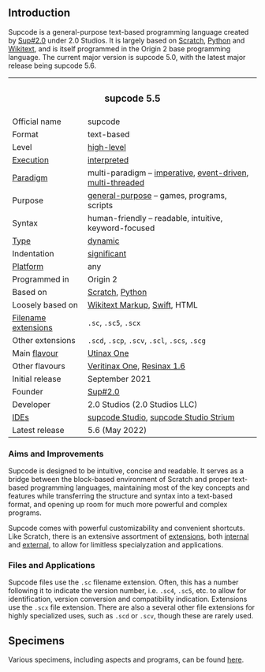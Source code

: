 ## Introduction

Supcode is a general-purpose text-based programming language created by [Sup#2.0](https://github.com/Sup2point0) under 2.0 Studios. It is largely based on [Scratch](https://scratch.mit.edu), [Python](https://python.org) and [Wikitext](https://mediawiki.org/wiki/Wikitext), and is itself programmed in the Origin 2 base programming language. The current major version is supcode 5.0, with the latest major release being supcode 5.6.

<table>
  <tr>
    <th colspan="2"> <h3> supcode 5.5 </h3> </td>
  </tr>
  <tr>
    <td> Official name </td>
    <td> supcode </td>
  </tr>
  <tr>
    <td> Format </td>
    <td> text-based </td>
  </tr>
  <tr>
    <td> Level </td>
    <td> <a href="https://wikipedia.org/wiki/High-level_programming_language">high-level</a> </td>
  </tr>
  <tr>
    <td> <a href="https://wikipedia.org/wiki/Execution_(computing)">Execution</a> </td>
    <td> <a href="https://wikipedia.org/wiki/Interpreter_(computing)">interpreted</a> </td>
  </tr>
  <tr>
    <td> <a href="https://wikipedia.org/wiki/Programming_paradigm">Paradigm</a> </td>
    <td> multi-paradigm – <a href="https://wikipedia.org/wiki/Imperative_programming">imperative</a>, <a href="https://wikipedia.org/wiki/Event-driven_programming">event-driven</a>, <a href="https://wikipedia.org/wiki/Parallel_computing">multi-threaded</a> </td>
  </tr>
  <tr>
    <td> Purpose </td>
    <td> <a href="https://wikipedia.org/wiki/General-purpose_programming_language">general-purpose</a> – games, programs, scripts </td>
  </tr>
  <tr>
    <td> Syntax </td>
    <td> human-friendly – readable, intuitive, keyword-focused </td>
  </tr>
  <tr>
    <td> <a href="https://wikipedia.org/wiki/Type_system">Type</a> </td>
    <td> <a href="https://wikipedia.org/wiki/Type_system#DYNAMIC">dynamic</a> </td>
  </tr>
  <tr>
    <td> Indentation </td>
    <td> <a href="https://wikipedia.org/wiki/Off-side_rule">significant</a> </td>
  </tr>
  <tr>
    <td> <a href="https://wikipedia.org/wiki/Operating_system">Platform</a> </td>
    <td> any </td>
  </tr>
  <tr>
    <td> Programmed in </td>
    <td> Origin 2 </td>
  </tr>
  <tr>
    <td> Based on </td>
    <td> <a href="https://scratch.mit.edu">Scratch</a>, <a href="https://python.org">Python</a> </td>
  </tr>
  <tr>
    <td> Loosely based on </td>
    <td> <a href="https://mediawiki.org/wiki/Wikitext">Wikitext Markup</a>, <a href="https://swift.org">Swift</a>, HTML </td>
  </tr>
  <tr>
    <td> <a href="https://wikipedia.org/wiki/Filename_extension">Filename extensions</a> </td>
    <td> <code>.sc</code>, <code>.sc5</code>, <code>.scx</code> </td>
  </tr>
  <tr>
    <td> Other extensions </td>
    <td> <code>.scd</code>, <code>.scp</code>, <code>.scv</code>, <code>.scl</code>, <code>.scs</code>, <code>.scg</code> </td>
  </tr>
  <tr>
    <td> Main <a href="https://wikipedia.org/wiki/Flavors_(programming_language)">flavour</a> </td>
    <td> <a href="source/syntax.md#utinax">Utinax One</a> </td>
  </tr>
  <tr>
    <td> Other flavours </td>
    <td> <a href="source/syntax.md#veritinax">Veritinax One</a>, <a href="source/syntax.md#resinax">Resinax 1.6</a> </td>
  </tr>
  <tr>
    <td> Initial release </td>
    <td> September 2021 </td>
  </tr>
  <tr>
    <td> Founder </td>
    <td> <a href="https://github.com/Sup2point0">Sup#2.0</a> </td>
  </tr>
  <tr>
    <td> Developer </td>
    <td>  2.0 Studios (2.0 Studios LLC) </td>
  </tr>
  <tr>
    <td> <a href="https://wikipedia.org/wiki/Integrated_development_environment">IDEs</a> </td>
    <td> <a href="suplus/supcode%20Studio">supcode Studio</a>, <a href="suplus/supcode%20Studio/supcode%20Studio%20Strium">supcode Studio Strium</a> </td>
  </tr>
  <tr>
    <td> Latest release </td>
    <td> 5.6 (May 2022) </td>
  </tr>
</table>

### Aims and Improvements
Supcode is designed to be intuitive, concise and readable. It serves as a bridge between the block-based environment of Scratch and proper text-based programming languages, maintaining most of the key concepts and features while transferring the structure and syntax into a text-based format, and opening up room for much more powerful and complex programs.

Supcode comes with powerful customizability and convenient shortcuts. Like Scratch, there is an extensive assortment of [extensions](extensions), both [internal](extensions/ixtensions) and [external](extensions), to allow for limitless specialyzation and applications.

### Files and Applications
Supcode files use the `.sc` filename extension. Often, this has a number following it to indicate the version number, i.e. `.sc4`, `.sc5`, etc. to allow for identification, version conversion and compatibility indication. Extensions use the `.scx` file extension. There are also a several other file extensions for highly specialized uses, such as `.scd` or `.scv`, though these are rarely used.


## Specimens
Various specimens, including aspects and programs, can be found [here](/specimens).

